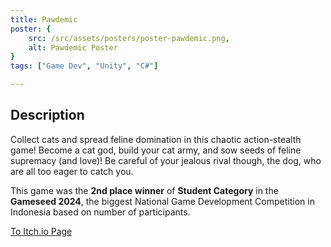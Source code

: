 ```yaml
---
title: Pawdemic
poster: {
    src: /src/assets/posters/poster-pawdemic.png,
    alt: Pawdemic Poster
}
tags: ["Game Dev", "Unity", "C#"]

---
```


## Description
Collect cats and spread feline domination in this chaotic action-stealth game! Become a cat god, build your cat army, and sow seeds of feline supremacy (and love)! Be careful of your jealous rival though, the dog, who are all too eager to catch you. 

This game was the <b>2nd place winner</b> of <b>Student Category</b> in the <b>Gameseed 2024</b>, the biggest National Game Development Competition in Indonesia based on number of participants.

[To Itch.io Page](https://noart278.itch.io/pawdemic)